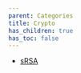 ```yaml
---
parent: Categories
title: Crypto
has_children: true
has_toc: false
---
```


* [sRSA](sRSA.md)